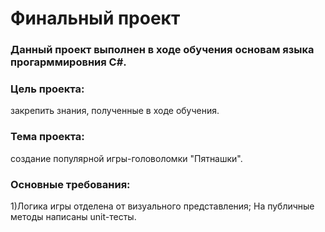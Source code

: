 # Финальный проект

### Данный проект выполнен в ходе обучения основам языка прогарммировния С#.

### Цель проекта: 
закрепить знания, полученные в ходе обучения.

### Тема проекта: 
создание популярной игры-головоломки "Пятнашки".

### Основные требования: 
1)Логика игры отделена от визуального представления;
На публичные методы написаны unit-тесты.
